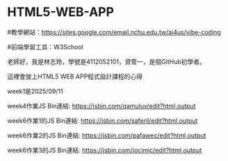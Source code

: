 # HTML5-WEB-APP

#教學網站：https://sites.google.com/email.nchu.edu.tw/ai4us/vibe-coding

#前端學習工具：W3School

老師好，我是林志玲，學號是4112052101，資管一，是個GitHub初學者。

這裡會放上HTML5 WEB APP程式設計課程的心得

week1是2025/09/11

week4作業JS Bin連結: https://jsbin.com/qamuluv/edit?html,output

week6作業1的JS Bin連結: https://jsbin.com/saferil/edit?html,output

week6作業2的JS Bin連結: https://jsbin.com/pafawec/edit?html,output

week6作業3的JS Bin連結: https://jsbin.com/jocimic/edit?html,output
